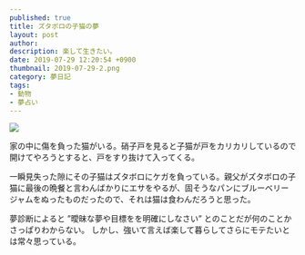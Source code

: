 ```yaml
---
published: true
title: ズタボロの子猫の夢
layout: post
author: 
description: 楽して生きたい。
date: 2019-07-29 12:20:54 +0900
thumbnail: 2019-07-29-2.png
category: 夢日記
tags:
- 動物
- 夢占い
---
```


![]({{site.baseurl}}/assets/img/2019-07-29-2.png)

家の中に傷を負った猫がいる。硝子戸を見ると子猫が戸をカリカリしているので開けてやろうとすると、戸をすり抜けて入ってくる。

一瞬見失った隙にその子猫はズタボロにケガを負っている。親父がズタボロの子猫に最後の晩餐と言わんばかりにエサをやるが、固そうなパンにブルーベリージャムをぬったものだったので、それは猫は食わんだろうと思った。

夢診断によると ”曖昧な夢や目標をを明確にしなさい” とのことだが何のことかさっぱりわからない。
しかし、強いて言えば楽して暮らしてさらにモテたいとは常々思っている。


